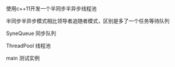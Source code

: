 
使用c++11开发一个半同步半异步线程池

半同步半异步模式相比领导者追随者模式，区别是多了一个任务等待队列

SyneQueue   同步队列
 
ThreadPool  线程池

main        测试实例
